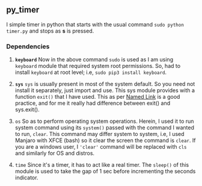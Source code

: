 py_timer
------------------
I simple timer in python that starts with the usual command `sudo python timer.py` and stops as **s** is pressed.

### **Dependencies** ###
1. **`keyboard`**
Now in the above command `sudo` is used as I am using `keyboard` module that required system root permissions.
So, had to install `keyboard` at root level; i.e, `sudo pip3 install keyboard`.

2. **`sys`**
`sys` is usually present in most of the system default. So you need not install it separately, just import and use.
This sys module provides with a function `exit()` that I have used. This as per [Named Link](https://www.geeksforgeeks.org/python-exit-commands-quit-exit-sys-exit-and-os-_exit/ "GFG title") is a good practice, and for me it really had difference between exit() and sys.exit().

3. `os`
So as to perform operating system operations. Herein, I used it to run system command using its `system()` passed with the command I wanted to run, `clear`.
This command may differ system to system, i.e, I used Manjaro with XFCE (bash) so it clear the screen the command is `clear`.
If you are a windows user, I `'clear'` command will be replaced with `cls` and similarly for OS and distros.

4. `time`
Since it's a timer, it has to act like a real timer. The `sleep()` of this module is used to take the gap of 1 sec before incrementing the seconds indicator.
